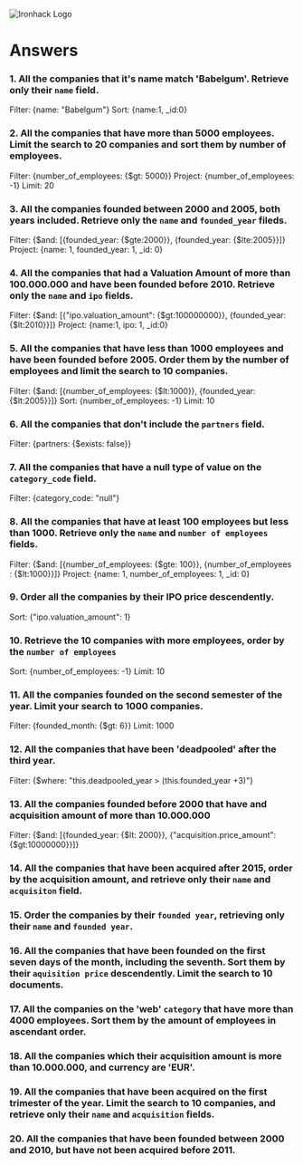 ![Ironhack Logo](https://i.imgur.com/1QgrNNw.png)

# Answers

### 1. All the companies that it's name match 'Babelgum'. Retrieve only their `name` field.

<!-- Your Code Goes Here -->
Filter: {name: "Babelgum"}
Sort: {name:1, _id:0}
### 2. All the companies that have more than 5000 employees. Limit the search to 20 companies and sort them by **number of employees**.

<!-- Your Code Goes Here -->
Filter: {number_of_employees: {$gt: 5000}}
Project: {number_of_employees: -1}
Limit: 20
### 3. All the companies founded between 2000 and 2005, both years included. Retrieve only the `name` and `founded_year` fileds.

<!-- Your Code Goes Here -->
Filter: {$and: [{founded_year: {$gte:2000}}, {founded_year: {$lte:2005}}]}
Project: {name: 1, founded_year: 1, _id: 0}
### 4. All the companies that had a Valuation Amount of more than 100.000.000 and have been founded before 2010. Retrieve only the `name` and `ipo` fields.

<!-- Your Code Goes Here -->
Filter: {$and: [{"ipo.valuation_amount": {$gt:100000000}}, {founded_year: {$lt:2010}}]}
Project: {name:1, ipo: 1, _id:0}
 
### 5. All the companies that have less than 1000 employees and have been founded before 2005. Order them by the number of employees and limit the search to 10 companies.

<!-- Your Code Goes Here -->
Filter: {$and: [{number_of_employees: {$lt:1000}}, {founded_year: {$lt:2005}}]}
Sort: {number_of_employees: -1}
Limit: 10
### 6. All the companies that don't include the `partners` field.

<!-- Your Code Goes Here -->
Filter: {partners: {$exists: false}} 
### 7. All the companies that have a null type of value on the `category_code` field.

<!-- Your Code Goes Here -->
Filter: {category_code: "null"}
### 8. All the companies that have at least 100 employees but less than 1000. Retrieve only the `name` and `number of employees` fields.

<!-- Your Code Goes Here -->
Filter: {$and: [{number_of_employees: {$gte: 100}}, {number_of_employees : {$lt:1000}}]}
Project: {name: 1, number_of_employees: 1, _id: 0}
### 9. Order all the companies by their IPO price descendently.

<!-- Your Code Goes Here -->
Sort: {"ipo.valuation_amount": 1}
### 10. Retrieve the 10 companies with more employees, order by the `number of employees`

<!-- Your Code Goes Here -->
Sort: {number_of_employees: -1}
Limit: 10
### 11. All the companies founded on the second semester of the year. Limit your search to 1000 companies.

<!-- Your Code Goes Here -->
Filter: {founded_month: {$gt: 6}}
Limit: 1000
### 12. All the companies that have been 'deadpooled' after the third year.

<!-- Your Code Goes Here -->
Filter: {$where: "this.deadpooled_year > (this.founded_year +3)"}
### 13. All the companies founded before 2000 that have and acquisition amount of more than 10.000.000

<!-- Your Code Goes Here -->
Filter: {$and: [{founded_year: {$lt: 2000}}, {"acquisition.price_amount": {$gt:10000000}}]}
### 14. All the companies that have been acquired after 2015, order by the acquisition amount, and retrieve only their `name` and `acquisiton` field.

<!-- Your Code Goes Here -->

### 15. Order the companies by their `founded year`, retrieving only their `name` and `founded year`.

<!-- Your Code Goes Here -->

### 16. All the companies that have been founded on the first seven days of the month, including the seventh. Sort them by their `aquisition price` descendently. Limit the search to 10 documents.

<!-- Your Code Goes Here -->

### 17. All the companies on the 'web' `category` that have more than 4000 employees. Sort them by the amount of employees in ascendant order.

<!-- Your Code Goes Here -->

### 18. All the companies which their acquisition amount is more than 10.000.000, and currency are 'EUR'.

<!-- Your Code Goes Here -->

### 19. All the companies that have been acquired on the first trimester of the year. Limit the search to 10 companies, and retrieve only their `name` and `acquisition` fields.

<!-- Your Code Goes Here -->

### 20. All the companies that have been founded between 2000 and 2010, but have not been acquired before 2011.

<!-- Your Code Goes Here -->
